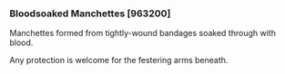 ### Bloodsoaked Manchettes [963200]

Manchettes formed from tightly-wound bandages soaked through with blood.

Any protection is welcome for the festering arms beneath.